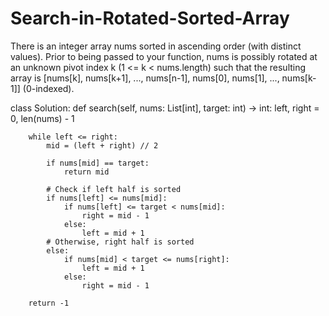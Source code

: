 # Search-in-Rotated-Sorted-Array
There is an integer array nums sorted in ascending order (with distinct values).  Prior to being passed to your function, nums is possibly rotated at an unknown pivot index k (1 &lt;= k &lt; nums.length) such that the resulting array is [nums[k], nums[k+1], ..., nums[n-1], nums[0], nums[1], ..., nums[k-1]] (0-indexed). 


class Solution:
    def search(self, nums: List[int], target: int) -> int:
        left, right = 0, len(nums) - 1

        while left <= right:
            mid = (left + right) // 2

            if nums[mid] == target:
                return mid

            # Check if left half is sorted
            if nums[left] <= nums[mid]:
                if nums[left] <= target < nums[mid]:
                    right = mid - 1
                else:
                    left = mid + 1
            # Otherwise, right half is sorted
            else:
                if nums[mid] < target <= nums[right]:
                    left = mid + 1
                else:
                    right = mid - 1

        return -1
